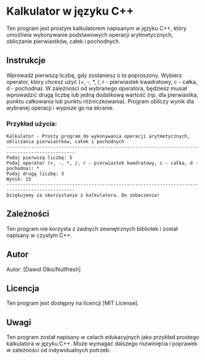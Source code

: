 # Kalkulator w języku C++
Ten program jest prostym kalkulatorem napisanym w języku C++, który umożliwia wykonywanie podstawowych operacji arytmetycznych, obliczanie pierwiastków, całek i pochodnych.

## Instrukcje
Wprowadź pierwszą liczbę, gdy zostaniesz o to poproszony.
Wybierz operator, który chcesz użyć (+, -, *, /, r - pierwiastek kwadratowy, c - całka, d - pochodna).
W zależności od wybranego operatora, będziesz musiał wprowadzić drugą liczbę lub jedną dodatkową wartość (np. dla pierwiastka, punktu całkowania lub punktu różniczkowania).
Program obliczy wynik dla wybranej operacji i wypisze go na ekranie.
### Przykład użycia:
```
Kalkulator - Prosty program do wykonywania operacji arytmetycznych, obliczania pierwiastków, całek i pochodnych
-----------------------------------------------------------------------------------------------
Podaj pierwszą liczbę: 5
Podaj operator (+, -, *, /, r - pierwiastek kwadratowy, c - całka, d - pochodna): *
Podaj drugą liczbę: 3
Wynik: 15
-----------------------------------------------------------------------------------------------
Dziękujemy za skorzystanie z kalkulatora. Do zobaczenia!
```

## Zależności
Ten program nie korzysta z żadnych zewnętrznych bibliotek i został napisany w czystym C++.

## Autor
Autor: [Dawid Olko/Nullfresh]

## Licencja
Ten program jest dostępny na licencji [MIT License].

## Uwagi
Ten program został napisany w celach edukacyjnych jako przykład prostego kalkulatora w języku C++. Może wymagać dalszego rozwinięcia i poprawek w zależności od indywidualnych potrzeb.

